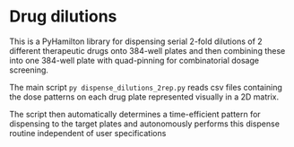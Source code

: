 # Drug dilutions
This is a PyHamilton library for dispensing serial 2-fold dilutions of 2 different therapeutic drugs onto 384-well plates and then combining these into one 384-well plate with quad-pinning for combinatorial dosage screening. </br>

The main script `py dispense_dilutions_2rep.py` reads csv files containing the dose patterns on each drug plate represented visually in a 2D matrix.</br>

The script then automatically determines a time-efficient pattern for dispensing to the target plates and autonomously performs this dispense routine independent of user specifications</br>
